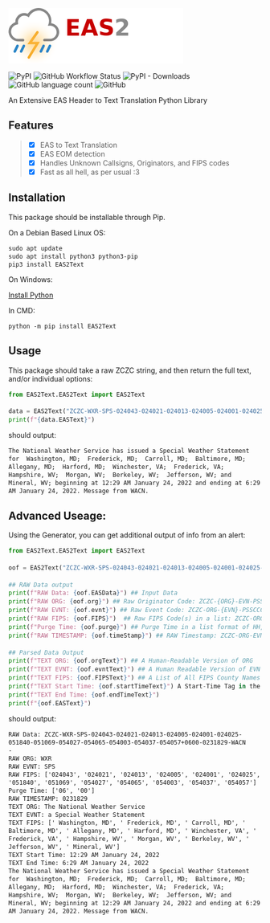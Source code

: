 ![EAS2Text](https://github.com/A-c0rN/EAS2Text/blob/master/doc/img/EAS2Text.png)

![PyPI](https://img.shields.io/pypi/v/EAS2Text?label=Version&style=flat-square) ![GitHub Workflow Status](https://img.shields.io/github/workflow/status/A-c0rN/EAS2Text/CodeQL?style=flat-square) ![PyPI - Downloads](https://img.shields.io/pypi/dm/EAS2Text?style=flat-square) ![GitHub language count](https://img.shields.io/github/languages/count/A-c0rN/EAS2Text?style=flat-square) ![GitHub](https://img.shields.io/github/license/A-c0rN/EAS2Text?style=flat-square)

An Extensive EAS Header to Text Translation Python Library

## Features
> - [x] EAS to Text Translation
> - [x] EAS EOM detection
> - [x] Handles Unknown Callsigns, Originators, and FIPS codes
> - [x] Fast as all hell, as per usual :3

## Installation
This package should be installable through Pip.

On a Debian Based Linux OS:
```
sudo apt update
sudo apt install python3 python3-pip
pip3 install EAS2Text
```


On Windows:

[Install Python](https://www.python.org/downloads/)

In CMD:
```
python -m pip install EAS2Text
```

## Usage
This package should take a raw ZCZC string, and then return the full text, and/or individual options:
```python
from EAS2Text.EAS2Text import EAS2Text

data = EAS2Text("ZCZC-WXR-SPS-024043-024021-024013-024005-024001-024025-051840-051069-054027-054065-054003-054037-054057+0600-0231829-WACN    -")
print(f"{data.EASText}")
```
should output:
```
The National Weather Service has issued a Special Weather Statement for  Washington, MD;  Frederick, MD;  Carroll, MD;  Baltimore, MD;  Allegany, MD;  Harford, MD;  Winchester, VA;  Frederick, VA;  Hampshire, WV;  Morgan, WV;  Berkeley, WV;  Jefferson, WV; and  Mineral, WV; beginning at 12:29 AM January 24, 2022 and ending at 6:29 AM January 24, 2022. Message from WACN.
```

## Advanced Useage:
Using the Generator, you can get additional output of info from an alert:
```python
from EAS2Text.EAS2Text import EAS2Text

oof = EAS2Text("ZCZC-WXR-SPS-024043-024021-024013-024005-024001-024025-051840-051069-054027-054065-054003-054037-054057+0600-0231829-WACN    -")

## RAW Data output
print(f"RAW Data: {oof.EASData}") ## Input Data
print(f"RAW ORG: {oof.org}") ## Raw Originator Code: ZCZC-{ORG}-EVN-PSSCCC-PSSCCC+TTTT-JJJHHMM-CCCCCCCC-
print(f"RAW EVNT: {oof.evnt}") ## Raw Event Code: ZCZC-ORG-{EVN}-PSSCCC-PSSCCC+TTTT-JJJHHMM-CCCCCCCC-
print(f"RAW FIPS: {oof.FIPS}")  ## Raw FIPS Code(s) in a list: ZCZC-ORG-EVN-{PSSCCC-PSSCCC}+TTTT-JJJHHMM-CCCCCCCC-
print(f"Purge Time: {oof.purge}") ## Purge Time in a list format of HH, MM: ZCZC-ORG-EVN-PSSCCC-PSSCCC+{TTTT}-JJJHHMM-CCCCCCCC-
print(f"RAW TIMESTAMP: {oof.timeStamp}") ## RAW Timestamp: ZCZC-ORG-EVN-PSSCCC-PSSCCC+TTTT-{JJJHHMM}-CCCCCCCC-

## Parsed Data Output
print(f"TEXT ORG: {oof.orgText}") ## A Human-Readable Version of ORG
print(f"TEXT EVNT: {oof.evntText}") ## A Human Readable Version of EVN
print(f"TEXT FIPS: {oof.FIPSText}") ## A List of All FIPS County Names (Returns "FIPS Code PSSCCC" if no available county)
print(f"TEXT Start Time: {oof.startTimeText}") A Start-Time Tag in the format of "HH:MM AM/PM MONTH_NAME DD, YYYY"
print(f"TEXT End Time: {oof.endTimeText}")
print(f"{oof.EASText}")
```
should output:
```
RAW Data: ZCZC-WXR-SPS-024043-024021-024013-024005-024001-024025-051840-051069-054027-054065-054003-054037-054057+0600-0231829-WACN    -
RAW ORG: WXR
RAW EVNT: SPS
RAW FIPS: ['024043', '024021', '024013', '024005', '024001', '024025', '051840', '051069', '054027', '054065', '054003', '054037', '054057']
Purge Time: ['06', '00']
RAW TIMESTAMP: 0231829
TEXT ORG: The National Weather Service
TEXT EVNT: a Special Weather Statement
TEXT FIPS: [' Washington, MD', ' Frederick, MD', ' Carroll, MD', ' Baltimore, MD', ' Allegany, MD', ' Harford, MD', ' Winchester, VA', ' Frederick, VA', ' Hampshire, WV', ' Morgan, WV', ' Berkeley, WV', ' Jefferson, WV', ' Mineral, WV']
TEXT Start Time: 12:29 AM January 24, 2022
TEXT End Time: 6:29 AM January 24, 2022
The National Weather Service has issued a Special Weather Statement for  Washington, MD;  Frederick, MD;  Carroll, MD;  Baltimore, MD;  Allegany, MD;  Harford, MD;  Winchester, VA;  Frederick, VA;  Hampshire, WV;  Morgan, WV;  Berkeley, WV;  Jefferson, WV; and  Mineral, WV; beginning at 12:29 AM January 24, 2022 and ending at 6:29 AM January 24, 2022. Message from WACN.
```